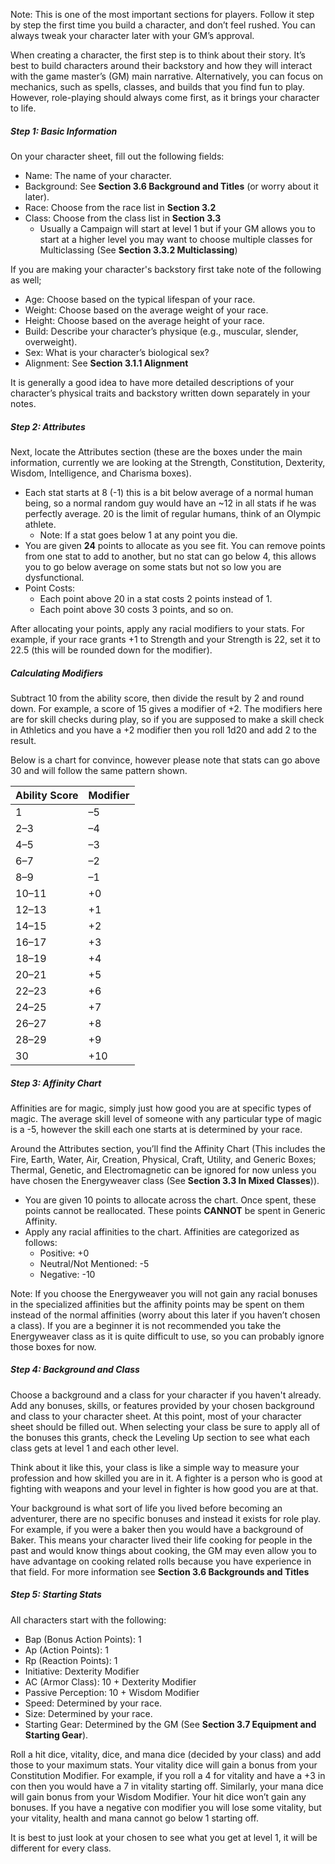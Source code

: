 Note: This is one of the most important sections for players. Follow it step by step the first time you build a character, and don’t feel rushed. You can always tweak your character later with your GM’s approval.

When creating a character, the first step is to think about their story. It’s best to build characters around their backstory and how they will interact with the game master’s (GM) main narrative. Alternatively, you can focus on mechanics, such as spells, classes, and builds that you find fun to play. However, role-playing should always come first, as it brings your character to life.
##### Step 1: Basic Information
On your character sheet, fill out the following fields:
- Name: The name of your character.
- Background: See **Section 3.6 Background and Titles** (or worry about it later).
- Race: Choose from the race list in **Section 3.2**
- Class: Choose from the class list in **Section 3.3**
	- Usually a Campaign will start at level 1 but if your GM allows you to start at a higher level you may want to choose multiple classes for Multiclassing (See **Section 3.3.2 Multiclassing**)

If you are making your character's backstory first take note of the following as well;
- Age: Choose based on the typical lifespan of your race.
- Weight: Choose based on the average weight of your race.
- Height: Choose based on the average height of your race.
- Build: Describe your character’s physique (e.g., muscular, slender, overweight).
- Sex: What is your character’s biological sex?
- Alignment: See **Section 3.1.1 Alignment**

It is generally a good idea to have more detailed descriptions of your character’s physical traits and backstory written down separately in your notes. 
##### Step 2: Attributes
Next, locate the Attributes section (these are the boxes under the main information, currently we are looking at the Strength, Constitution, Dexterity, Wisdom, Intelligence, and Charisma boxes).
- Each stat starts at 8 (-1) this is a bit below average of a normal human being, so a normal random guy would have an ~12 in all stats if he was perfectly average. 20 is the limit of regular humans, think of an Olympic athlete.
	- Note: If a stat goes below 1 at any point you die. 
- You are given **24** points to allocate as you see fit. You can remove points from one stat to add to another, but no stat can go below 4, this allows you to go below average on some stats but not so low you are dysfunctional.
- Point Costs:
	- Each point above 20 in a stat costs 2 points instead of 1.
	- Each point above 30 costs 3 points, and so on.

After allocating your points, apply any racial modifiers to your stats. For example, if your race grants +1 to Strength and your Strength is 22, set it to 22.5 (this will be rounded down for the modifier).
##### Calculating Modifiers
Subtract 10 from the ability score, then divide the result by 2 and round down. For example, a score of 15 gives a modifier of +2.
The modifiers here are for skill checks during play, so if you are supposed to make a skill check in Athletics and you have a +2 modifier then you roll 1d20 and add 2 to the result. 

Below is a chart for convince, however please note that stats can go above 30 and will follow the same pattern shown.  

| Ability Score | Modifier |
|---------------|----------|
| 1             | –5       |
| 2–3           | –4       |
| 4–5           | –3       |
| 6–7           | –2       |
| 8–9           | –1       |
| 10–11         | +0       |
| 12–13         | +1       |
| 14–15         | +2       |
| 16–17         | +3       |
| 18–19         | +4       |
| 20–21         | +5       |
| 22–23         | +6       |
| 24–25         | +7       |
| 26–27         | +8       |
| 28–29         | +9       |
| 30            | +10      |

##### Step 3: Affinity Chart
Affinities are for magic, simply just how good you are at specific types of magic. The average skill level of someone with any particular type of magic is a -5, however the skill each one starts at is determined by your race. 

Around the Attributes section, you’ll find the Affinity Chart (This includes the Fire, Earth, Water, Air, Creation, Physical, Craft, Utility, and Generic Boxes; Thermal, Genetic, and Electromagnetic can be ignored for now unless you have chosen the Energyweaver class (See **Section 3.3 In Mixed Classes**)).
- You are given 10 points to allocate across the chart. Once spent, these points cannot be reallocated. These points **CANNOT** be spent in Generic Affinity. 
- Apply any racial affinities to the chart. Affinities are categorized as follows:
	- Positive: +0    
	- Neutral/Not Mentioned: -5
	- Negative: -10

Note: If you choose the Energyweaver you will not gain any racial bonuses in the specialized affinities but the affinity points may be spent on them instead of the normal affinities (worry about this later if you haven’t chosen a class). If you are a beginner it is not recommended you take the Energyweaver class as it is quite difficult to use, so you can probably ignore those boxes for now. 
##### Step 4: Background and Class
Choose a background and a class for your character if you haven't already. Add any bonuses, skills, or features provided by your chosen background and class to your character sheet. At this point, most of your character sheet should be filled out. When selecting your class be sure to apply all of the bonuses this grants, check the Leveling Up section to see what each class gets at level 1 and each other level. 

Think about it like this, your class is like a simple way to measure your profession and how skilled you are in it. A fighter is a person who is good at fighting with weapons and your level in fighter is how good you are at that.

Your background is what sort of life you lived before becoming an adventurer, there are no specific bonuses and instead it exists for role play. For example, if you were a baker then you would have a background of Baker. This means your character lived their life cooking for people in the past and would know things about cooking, the GM may even allow you to have advantage on cooking related rolls because you have experience in that field. For more information see **Section 3.6 Backgrounds and Titles**
##### Step 5: Starting Stats
All characters start with the following:
- Bap (Bonus Action Points): 1
- Ap (Action Points): 1
- Rp (Reaction Points): 1
- Initiative: Dexterity Modifier
- AC (Armor Class): 10 + Dexterity Modifier
- Passive Perception: 10 + Wisdom Modifier
- Speed: Determined by your race.
- Size: Determined by your race.
- Starting Gear: Determined by the GM (See **Section 3.7 Equipment and Starting Gear**).

Roll a hit dice, vitality, dice, and mana dice (decided by your class) and add those to your maximum stats. Your vitality dice will gain a bonus from your Constitution Modifier. For example, if you roll a 4 for vitality and have a +3 in con then you would have a 7 in vitality starting off. Similarly, your mana dice will gain bonus from your Wisdom Modifier. Your hit dice won’t gain any bonuses. If you have a negative con modifier you will lose some vitality, but your vitality, health and mana cannot go below 1 starting off.

It is best to just look at your chosen to see what you get at level 1, it will be different for every class. 
